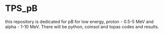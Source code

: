 # TPS_pB
this repository is dedicated for pB for low energy, proton - 0.5-5 MeV and alpha - 1-10 MeV. There will be python, comsol and topas codes and results.

